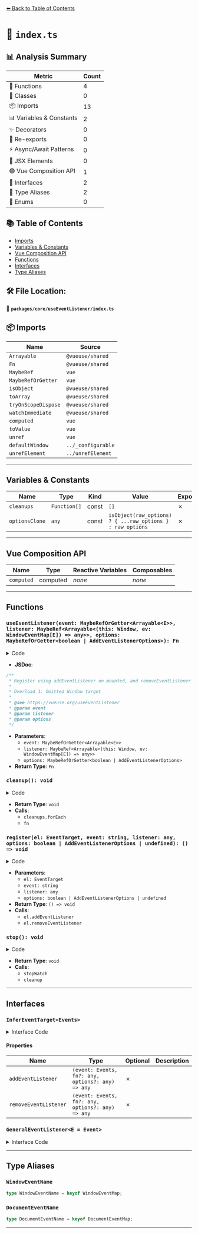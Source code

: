 [⬅️ Back to Table of Contents](../../../index.md)

# 📄 `index.ts`

## 📊 Analysis Summary

| Metric | Count |
|--------|-------|
| 🔧 Functions | 4 |
| 🧱 Classes | 0 |
| 📦 Imports | 13 |
| 📊 Variables & Constants | 2 |
| ✨ Decorators | 0 |
| 🔄 Re-exports | 0 |
| ⚡ Async/Await Patterns | 0 |
| 💠 JSX Elements | 0 |
| 🟢 Vue Composition API | 1 |
| 📐 Interfaces | 2 |
| 📑 Type Aliases | 2 |
| 🎯 Enums | 0 |

## 📚 Table of Contents

- [Imports](#imports)
- [Variables & Constants](#variables-constants)
- [Vue Composition API](#vue-composition-api)
- [Functions](#functions)
- [Interfaces](#interfaces)
- [Type Aliases](#type-aliases)

## 🛠️ File Location:
📂 **`packages/core/useEventListener/index.ts`**

## 📦 Imports

| Name | Source |
|------|--------|
| `Arrayable` | `@vueuse/shared` |
| `Fn` | `@vueuse/shared` |
| `MaybeRef` | `vue` |
| `MaybeRefOrGetter` | `vue` |
| `isObject` | `@vueuse/shared` |
| `toArray` | `@vueuse/shared` |
| `tryOnScopeDispose` | `@vueuse/shared` |
| `watchImmediate` | `@vueuse/shared` |
| `computed` | `vue` |
| `toValue` | `vue` |
| `unref` | `vue` |
| `defaultWindow` | `../_configurable` |
| `unrefElement` | `../unrefElement` |


---

## Variables & Constants

| Name | Type | Kind | Value | Exported |
|------|------|------|-------|----------|
| `cleanups` | `Function[]` | const | `[]` | ✗ |
| `optionsClone` | `any` | const | `isObject(raw_options) ? { ...raw_options } : raw_options` | ✗ |


---

## Vue Composition API

| Name | Type | Reactive Variables | Composables |
|------|------|-------------------|-------------|
| `computed` | computed | *none* | *none* |


---

## Functions

### `useEventListener(event: MaybeRefOrGetter<Arrayable<E>>, listener: MaybeRef<Arrayable<(this: Window, ev: WindowEventMap[E]) => any>>, options: MaybeRefOrGetter<boolean | AddEventListenerOptions>): Fn`

<details><summary>Code</summary>

```ts
export function useEventListener<E extends keyof WindowEventMap>(
  event: MaybeRefOrGetter<Arrayable<E>>,
  listener: MaybeRef<Arrayable<(this: Window, ev: WindowEventMap[E]) => any>>,
  options?: MaybeRefOrGetter<boolean | AddEventListenerOptions>
): Fn
```
</details>

- **JSDoc**:
```ts
/**
 * Register using addEventListener on mounted, and removeEventListener automatically on unmounted.
 *
 * Overload 1: Omitted Window target
 *
 * @see https://vueuse.org/useEventListener
 * @param event
 * @param listener
 * @param options
 */
```

- **Parameters**:
  - `event: MaybeRefOrGetter<Arrayable<E>>`
  - `listener: MaybeRef<Arrayable<(this: Window, ev: WindowEventMap[E]) => any>>`
  - `options: MaybeRefOrGetter<boolean | AddEventListenerOptions>`
- **Return Type**: `Fn`
### `cleanup(): void`

<details><summary>Code</summary>

```ts
() => {
    cleanups.forEach(fn => fn())
    cleanups.length = 0
  }
```
</details>

- **Return Type**: `void`
- **Calls**:
  - `cleanups.forEach`
  - `fn`
### `register(el: EventTarget, event: string, listener: any, options: boolean | AddEventListenerOptions | undefined): () => void`

<details><summary>Code</summary>

```ts
(
    el: EventTarget,
    event: string,
    listener: any,
    options: boolean | AddEventListenerOptions | undefined,
  ) => {
    el.addEventListener(event, listener, options)
    return () => el.removeEventListener(event, listener, options)
  }
```
</details>

- **Parameters**:
  - `el: EventTarget`
  - `event: string`
  - `listener: any`
  - `options: boolean | AddEventListenerOptions | undefined`
- **Return Type**: `() => void`
- **Calls**:
  - `el.addEventListener`
  - `el.removeEventListener`
### `stop(): void`

<details><summary>Code</summary>

```ts
() => {
    stopWatch()
    cleanup()
  }
```
</details>

- **Return Type**: `void`
- **Calls**:
  - `stopWatch`
  - `cleanup`

---

## Interfaces

### `InferEventTarget<Events>`

<details><summary>Interface Code</summary>

```ts
interface InferEventTarget<Events> {
  addEventListener: (event: Events, fn?: any, options?: any) => any
  removeEventListener: (event: Events, fn?: any, options?: any) => any
}
```
</details>

#### Properties

| Name | Type | Optional | Description |
|------|------|----------|-------------|
| `addEventListener` | `(event: Events, fn?: any, options?: any) => any` | ✗ |  |
| `removeEventListener` | `(event: Events, fn?: any, options?: any) => any` | ✗ |  |

### `GeneralEventListener<E = Event>`

<details><summary>Interface Code</summary>

```ts
export interface GeneralEventListener<E = Event> {
  (evt: E): void
}
```
</details>


---

## Type Aliases

### `WindowEventName`

```ts
type WindowEventName = keyof WindowEventMap;
```

### `DocumentEventName`

```ts
type DocumentEventName = keyof DocumentEventMap;
```


---